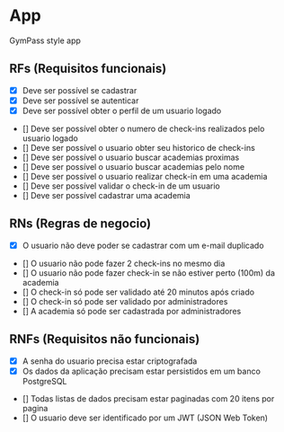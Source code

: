 # App

GymPass style app

## RFs (Requisitos funcionais)

- [x] Deve ser possível se cadastrar
- [x] Deve ser possível se autenticar
- [x] Deve ser possível obter o perfil de um usuario logado
- [] Deve ser possível obter o numero de check-ins realizados pelo usuario logado
- [] Deve ser possível o usuario obter seu historico de check-ins
- [] Deve ser possível o usuario buscar academias proximas
- [] Deve ser possível o usuario buscar academias pelo nome
- [] Deve ser possível o usuario realizar check-in em uma academia
- [] Deve ser possível validar o check-in de um usuario
- [] Deve ser possível cadastrar uma academia


## RNs (Regras de negocio)

- [x] O usuario não deve poder se cadastrar com um e-mail duplicado
- [] O usuario não pode fazer 2 check-ins no mesmo dia
- [] O usuario não pode fazer check-in se não estiver perto (100m) da academia
- [] O check-in só  pode ser validado até 20 minutos após criado
- [] O check-in só  pode ser validado por administradores
- [] A academia só  pode ser cadastrada por administradores 

## RNFs (Requisitos não funcionais)

- [x] A senha do usuario precisa estar criptografada
- [x] Os dados da aplicação precisam estar persistidos em um banco PostgreSQL
- [] Todas listas de dados precisam estar paginadas com 20 itens por pagina
- [] O usuario deve ser identificado por um JWT (JSON Web Token)
